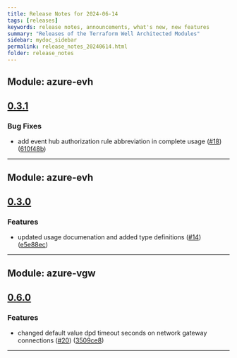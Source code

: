 ```yaml
---
title: Release Notes for 2024-06-14
tags: [releases]
keywords: release notes, announcements, what's new, new features
summary: "Releases of the Terraform Well Architected Modules"
sidebar: mydoc_sidebar
permalink: release_notes_20240614.html
folder: release_notes
---
```


## Module: azure-evh
## [0.3.1](https://github.com/CloudNationHQ/terraform-azure-evh/releases/tag/v0.3.1)


### Bug Fixes

* add event hub authorization rule abbreviation in complete usage ([#18](https://github.com/CloudNationHQ/terraform-azure-evh/issues/18)) ([610f48b](https://github.com/CloudNationHQ/terraform-azure-evh/commit/610f48bd9469d457fca3e363206f1c28e83c2b23))

---

## Module: azure-evh
## [0.3.0](https://github.com/CloudNationHQ/terraform-azure-evh/releases/tag/v0.3.0)


### Features

* updated usage documenation and added type definitions ([#14](https://github.com/CloudNationHQ/terraform-azure-evh/issues/14)) ([e5e88ec](https://github.com/CloudNationHQ/terraform-azure-evh/commit/e5e88ec948a9b876b83a80ab30adf1404f0ca936))

---

## Module: azure-vgw
## [0.6.0](https://github.com/CloudNationHQ/terraform-azure-vgw/releases/tag/v0.6.0)


### Features

* changed default value dpd timeout seconds on network gateway connections ([#20](https://github.com/CloudNationHQ/terraform-azure-vgw/issues/20)) ([3509ce8](https://github.com/CloudNationHQ/terraform-azure-vgw/commit/3509ce8ec0deb429bd0b2014728efcc247047515))

---

